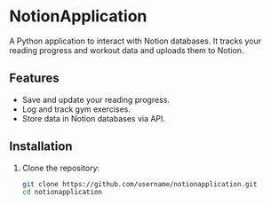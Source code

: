 # NotionApplication

A Python application to interact with Notion databases. It tracks your reading progress and workout data and uploads them to Notion.

## Features
- Save and update your reading progress.
- Log and track gym exercises.
- Store data in Notion databases via API.

## Installation

1. Clone the repository:
   ```bash
   git clone https://github.com/username/notionapplication.git
   cd notionapplication
